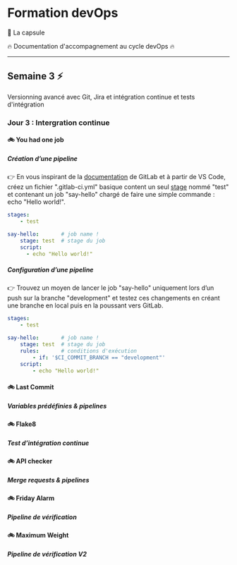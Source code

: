 # Formation devOps

:pill: La capsule

:fire:  Documentation d'accompagnement au cycle devOps :fire:

---

## Semaine 3 :zap:

Versionning avancé avec Git, Jira et intégration continue et tests d'intégration

### Jour 3 : Intergration continue

#### :bike: You had one job

##### Création d’une pipeline

:point_right: En vous inspirant de la [documentation](https://docs.gitlab.com/ee/ci/yaml/gitlab_ci_yaml.html) de GitLab et à partir de VS Code, créez un fichier ".gitlab-ci.yml" basique content un seul [stage](https://docs.gitlab.com/ee/ci/pipelines/) nommé "test" et contenant un job "say-hello" chargé de faire une simple commande : echo "Hello world!".

```yaml
stages:
    - test

say-hello:       # job name !
    stage: test  # stage du job
    script:
      - echo "Hello world!"
```

##### Configuration d’une pipeline

:point_right: Trouvez un moyen de lancer le job "say-hello" uniquement lors d’un push sur la branche
"development" et testez ces changements en créant une branche en local puis en la poussant
vers GitLab.

```yaml
stages:
    - test

say-hello:       # job name !
    stage: test  # stage du job
    rules:       # conditions d'exécution
        - if: '$CI_COMMIT_BRANCH == "development"'
    script:
        - echo "Hello world!"
```

#### :bike: Last Commit

##### Variables prédéfinies & pipelines

#### :bike: Flake8

##### Test d’intégration continue

#### :bike: API checker

##### Merge requests & pipelines

#### :bike: Friday Alarm

##### Pipeline de vérification

#### :bike: Maximum Weight

##### Pipeline de vérification V2

